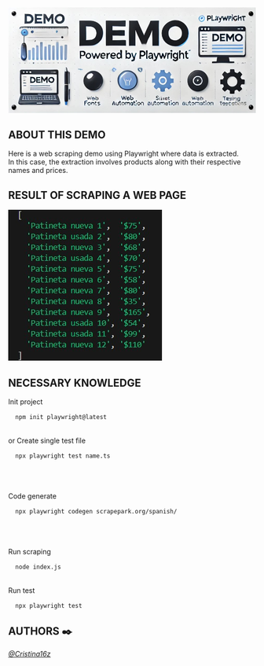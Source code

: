 <img src="./Readme_demo.jpg"/>


## ABOUT THIS DEMO 
Here is a web scraping demo using Playwright where data is extracted.
\
In this case, the extraction involves products along with their respective names and prices.

## RESULT OF SCRAPING A WEB PAGE
<img src="./ScrapResult.jpg"/>



## NECESSARY KNOWLEDGE 

Init project
```bash
  npm init playwright@latest
```
\
or Create single test file
```bash
  npx playwright test name.ts
```
\
\
\
Code generate
```bash
  npx playwright codegen scrapepark.org/spanish/
```
\
\
\
Run scraping
```bash
  node index.js
```
\
Run test
```bash
  npx playwright test
```

## AUTHORS ✒️
*[@Cristina16z](https://github.com/cristina16z)*
